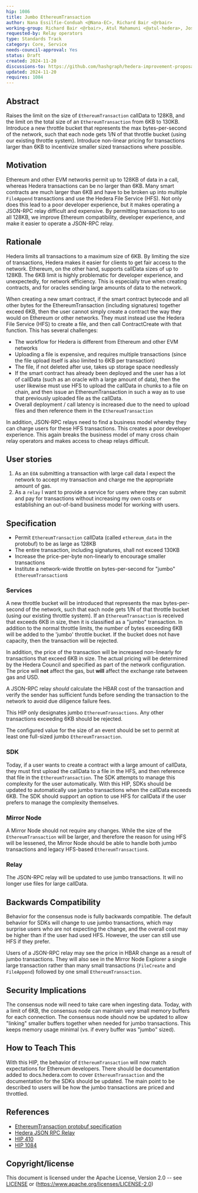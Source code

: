 ```yaml
---
hip: 1086
title: Jumbo EthereumTransaction
author: Nana Essilfie-Conduah <@Nana-EC>, Richard Bair <@rbair>
working-group: Richard Bair <@rbair>, Atul Mahamuni <@atul-hedera>, Joseph Sinclair<@jsync-swirlds>
requested-by: Relay operators
type: Standards Track
category: Core, Service
needs-council-approval: Yes
status: Draft
created: 2024-11-20
discussions-to: https://github.com/hashgraph/hedera-improvement-proposal/discussions/1085
updated: 2024-11-20
requires: 1084
---
```


## Abstract

Raises the limit on the size of `EthereumTransaction` callData to 128KB, and the limit on the total size of an
`EthereumTransaction` from 6KB to 130KB. Introduce a new throttle bucket that represents the max bytes-per-second of
the network, such that each node gets 1/N of that throttle bucket (using our existing throttle system). Introduce
non-linear pricing for transactions larger than 6KB to incentivize smaller sized transactions where possible.

## Motivation

Ethereum and other EVM networks permit up to 128KB of data in a call, whereas Hedera transactions can be no larger than
6KB. Many smart contracts are much larger than 6KB and have to be broken up into multiple `FileAppend` transactions and
use the Hedera File Service (HFS). Not only does this lead to a poor developer experience, but it makes operating a
JSON-RPC relay difficult and expensive. By permitting transactions to use all 128KB, we improve Ethereum compatibility,
developer experience, and make it easier to operate a JSON-RPC relay.

## Rationale

Hedera limits all transactions to a maximum size of 6KB. By limiting the size of transactions, Hedera makes it easier
for clients to get fair access to the network. Ethereum, on the other hand, supports callData sizes of up to 128KB. The
6KB limit is highly problematic for developer experience, and unexpectedly, for network efficiency. This is especially
true when creating contracts, and for oracles sending large amounts of data to the network.

When creating a new smart contract, if the smart contract bytecode and all other bytes for the EthereumTransaction
(including signatures) together exceed 6KB, then the user cannot simply create a contract the way they would on Ethereum
or other networks. They must instead use the Hedera File Service (HFS) to create a file, and then call ContractCreate
with that function. This has several challenges:

- The workflow for Hedera is different from Ethereum and other EVM networks
- Uploading a file is expensive, and requires multiple transactions (since the file upload itself is also limited to
  6KB per transaction)
- The file, if not deleted after use, takes up storage space needlessly
- If the smart contract has already been deployed and the user has a lot of callData (such as an oracle with a large
  amount of data), then the user likewise must use HFS to upload the callData in chunks to a file on chain, and then
  issue an EthereumTransaction in such a way as to use that previously uploaded file as the callData.
- Overall deployment / call latency is increased due to the need to upload files and then reference them in the
  `EthereumTransaction`

In addition, JSON-RPC relays need to find a business model whereby they can charge users for these HFS transactions.
This creates a poor developer experience. This again breaks the business model of many cross chain relay operators and
makes access to cheap relays difficult.

## User stories

1. As an `EOA` submitting a transaction with large call data I expect the network to accept my transaction and charge me
   the appropriate amount of gas.
2. As a `relay` I want to provide a service for users where they can submit and pay for transactions without increasing
   my own costs or establishing an out-of-band business model for working with users.
  
## Specification

 - Permit `EthereumTransaction` callData (called `ethereum_data` in the protobuf) to be as large as 128KB
 - The entire transaction, including signatures, shall not exceed 130KB
 - Increase the price-per-byte non-linearly to encourage smaller transactions
 - Institute a network-wide throttle on bytes-per-second for "jumbo" `EthereumTransaction`s

### Services

A new throttle bucket will be introduced that represents the max bytes-per-second of the network, such that each node
gets 1/N of that throttle bucket (using our existing throttle system). If an `EthereumTransaction` is received that
exceeds 6KB in size, then it is classified as a "jumbo" transaction. In addition to the normal throttle limits, the
number of bytes exceeding 6KB will be added to the 'jumbo' throttle bucket. If the bucket does not have capacity, then
the transaction will be rejected.

In addition, the price of the transaction will be increased non-linearly for transactions that exceed 6KB in size. The
actual pricing will be determined by the Hedera Council and specified as part of the network configuration. The price
will **not** affect the gas, but **will** affect the exchange rate between gas and USD.

A JSON-RPC relay *should* calculate the HBAR cost of the transaction and verify the sender has sufficient funds before
sending the transaction to the network to avoid due diligence failure fees.

This HIP only designates jumbo `EthereumTransactions`. Any other transactions exceeding 6KB should be rejected.

The configured value for the size of an event should be set to permit at least one full-sized jumbo
`EthereumTransaction`.

### SDK

Today, if a user wants to create a contract with a large amount of callData, they must first upload the callData to a
file in the HFS, and then reference that file in the `EthereumTransaction`. The SDK attempts to manage this complexity
for the user automatically. With this HIP, SDKs should be updated to automatically use jumbo transactions when the
callData exceeds 6KB. The SDK should support an option to use HFS for callData if the user prefers to manage the
complexity themselves.

### Mirror Node

A Mirror Node should not require any changes. While the size of the `EthereumTransaction` will be larger, and therefore
the reason for using HFS will be lessened, the Mirror Node should be able to handle both jumbo transactions and legacy
HFS-based `EthereumTransaction`s.

### Relay

The JSON-RPC relay will be updated to use jumbo transactions. It will no longer use files for large callData. 

## Backwards Compatibility

Behavior for the consensus node is fully backwards compatible. The default behavior for SDKs will change to use
jumbo transactions, which may surprise users who are not expecting the change, and the overall cost may be higher than
if the user had used HFS. However, the user can still use HFS if they prefer.

Users of a JSON-RPC relay may see the price in HBAR change as a result of jumbo transactions. They will also see in the
Mirror Node Explorer a single large transaction rather than many small transactions (`FileCreate` and `FileAppend`)
followed by one small `EthereumTransaction`.

## Security Implications

The consensus node will need to take care when ingesting data. Today, with a limit of 6KB, the consensus node can
maintain very small memory buffers for each connection. The consensus node should now be updated to allow "linking"
smaller buffers together when needed for jumbo transactions. This keeps memory usage minimal (vs. if every buffer was
"jumbo" sized).

## How to Teach This

With this HIP, the behavior of `EthereumTransaction` will now match expectations for Ethereum developers. There should
be documentation added to docs.hedera.com to cover `EthereumTransaction` and the documentation for the SDKs should be
updated. The main point to be described to users will be how the jumbo transactions are priced and throttled.

## References

- [EthereumTransaction protobuf specification](https://github.com/hashgraph/hedera-protobufs/blob/main/services/ethereum_transaction.proto)
- [Hedera JSON RPC Relay](https://docs.hedera.com/hedera/core-concepts/smart-contracts/json-rpc-relay)
- [HIP 410](https://hips.hedera.com/hip/hip-410)
- [HIP 1084](https://hips.hedera.com/hip/hip-1084)

## Copyright/license

This document is licensed under the Apache License, Version 2.0 -- see [LICENSE](../LICENSE) or
(https://www.apache.org/licenses/LICENSE-2.0)
